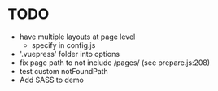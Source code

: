 # TODO

* have multiple layouts at page level
  * specify in config.js
* '.vuepress' folder into options 
* fix page path to not include /pages/ (see prepare.js:208)
* test custom notFoundPath
* Add SASS to demo
